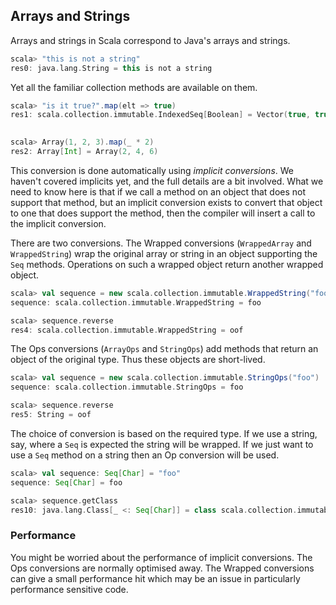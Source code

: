 ## Arrays and Strings

Arrays and strings in Scala correspond to Java's arrays and strings.

~~~ scala
scala> "this is not a string"
res0: java.lang.String = this is not a string
~~~

Yet all the familiar collection methods are available on them.

~~~ scala
scala> "is it true?".map(elt => true)
res1: scala.collection.immutable.IndexedSeq[Boolean] = Vector(true, true, true, true, true, true,     ↩
                                                                          true, true, true, true, true)

scala> Array(1, 2, 3).map(_ * 2)
res2: Array[Int] = Array(2, 4, 6)
~~~

This conversion is done automatically using *implicit conversions*. We haven't covered implicits yet, and the full details are a bit involved. What we need to know here is that if we call a method on an object that does not support that method, but an implicit conversion exists to convert that object to one that does support the method, then the compiler will insert a call to the implicit conversion.

There are two conversions. The Wrapped conversions (`WrappedArray` and `WrappedString`) wrap the original array or string in an object supporting the `Seq` methods. Operations on such a wrapped object return another wrapped object.

~~~ scala
scala> val sequence = new scala.collection.immutable.WrappedString("foo")
sequence: scala.collection.immutable.WrappedString = foo

scala> sequence.reverse
res4: scala.collection.immutable.WrappedString = oof
~~~

The Ops conversions (`ArrayOps` and `StringOps`) add methods that return an object of the original type. Thus these objects are short-lived.

~~~ scala
scala> val sequence = new scala.collection.immutable.StringOps("foo")
sequence: scala.collection.immutable.StringOps = foo

scala> sequence.reverse
res5: String = oof
~~~

The choice of conversion is based on the required type. If we use a string, say, where a `Seq` is expected the string will be wrapped. If we just want to use a `Seq` method on a string then an Op conversion will be used.

~~~ scala
scala> val sequence: Seq[Char] = "foo"
sequence: Seq[Char] = foo

scala> sequence.getClass
res10: java.lang.Class[_ <: Seq[Char]] = class scala.collection.immutable.WrappedString
~~~

### Performance

You might be worried about the performance of implicit conversions. The Ops conversions are normally optimised away. The Wrapped conversions can give a small performance hit which may be an issue in particularly performance sensitive code.
